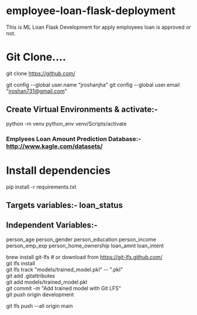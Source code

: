 # employee-loan-flask-deployment
This is ML Loan Flask Development for apply employees loan is approved or not.

# Git Clone....
git clone https://github.com/ 

git config --global user.name "jroshanjha"
git config --global user.email "jroshan731@gmail.com"

## Create Virtual Environments & activate:- 
python -m venv python_env
venv/Scripts/activate

### Emplyees Loan Amount Prediction Database:- http://www.kagle.com/datasets/

# Install dependencies
pip install -r requirements.txt


## Targets variables:-  loan_status 

## Independent Variables:-
person_age	person_gender	person_education	person_income	person_emp_exp	person_home_ownership	loan_amnt	loan_intent

brew install git-lfs              # or download from https://git-lfs.github.com/ <Br>
git lfs install <Br>
git lfs track "models/trained_model.pkl"  -- ".pkl" <br>
git add .gitattributes <br>
git add models/trained_model.pkl  <Br>
git commit -m "Add trained model with Git LFS" <br>
git push origin development <br>

git lfs push --all origin main <br>

